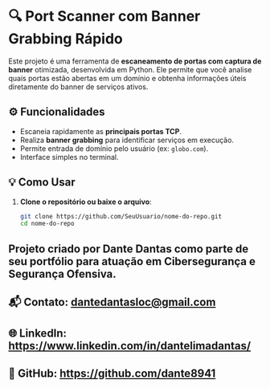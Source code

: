 # 🔍 Port Scanner com Banner Grabbing Rápido

Este projeto é uma ferramenta de **escaneamento de portas com captura de banner** otimizada, desenvolvida em Python. Ele permite que você analise quais portas estão abertas em um domínio e obtenha informações úteis diretamente do banner de serviços ativos.

## ⚙️ Funcionalidades

- Escaneia rapidamente as **principais portas TCP**.
- Realiza **banner grabbing** para identificar serviços em execução.
- Permite entrada de domínio pelo usuário (ex: `globo.com`).
- Interface simples no terminal.

## 💡 Como Usar

1. **Clone o repositório ou baixe o arquivo**:
   ```bash
   git clone https://github.com/SeuUsuario/nome-do-repo.git
   cd nome-do-repo

## Projeto criado por Dante Dantas como parte de seu portfólio para atuação em Cibersegurança e Segurança Ofensiva.

## 📬 Contato: dantedantasloc@gmail.com
## 🌐 LinkedIn: https://www.linkedin.com/in/dantelimadantas/
## 🐙 GitHub: https://github.com/dante8941


